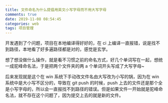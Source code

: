 ```yaml
---
title: 文件命名为什么提倡用英文小写字母而不用大写字母
comments: true
date: 2019-11-08 08:54:45
categories: web
tags: 项目管理
---
```


开发遇到了个问题，项目在本地编译得好好的，在 ci 上编译一直报错，说是找不到路径，本地看了好多遍路径都是对的，感觉是玄学。

想了想没做什么操作，就是看不习惯之前的命名方式，好几个单词写在一起，想统一成驼峰命名法，于是把两个文件夹的两 a 个单词开头写成了大写字母~

后来发现就是这个在 win 系统下手动改文件名由大写改为小写的锅，因为在 win 系统中是大小写不区分的，导致在 git push 的时候，push 上去的文件还是那个全是小写字母的，所以会一直报找不到路径的错误。但是如果文件一开始就是驼峰命名法，就不存在这个问题了，因为提交上去的就是新的文件。
